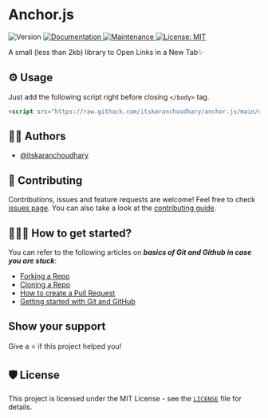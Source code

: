 # Anchor.js
<p>
  <img alt="Version" src="https://img.shields.io/badge/version-1.0.0-blue.svg?cacheSeconds=2592000" />
  <a href="https://github.com/itskaranchoudhary/anchor.js#readme" target="_blank">
    <img alt="Documentation" src="https://img.shields.io/badge/documentation-yes-brightgreen.svg" />
  </a>
  <a href="https://github.com/itskaranchoudhary/anchor.js/graphs/commit-activity" target="_blank">
    <img alt="Maintenance" src="https://img.shields.io/badge/Maintained%3F-yes-green.svg" />
  </a>
  <a href="https://github.com/itskaranchoudhary/anchor.js/blob/main/LICENSE" target="_blank">
    <img alt="License: MIT" src="https://img.shields.io/github/license/itskaranchoudhary/anchor.js" />
  </a>
</p>

A small (less than 2kb) library to Open Links in a New Tab✨


## ⚙ Usage
Just add the following script right before closing `</body>` tag.
```html
<script src="https://raw.githack.com/itskaranchoudhary/anchor.js/main/dist/anchor.js"></script>
```
## 👨‍💻 Authors

- [@itskaranchoudhary](https://www.github.com/itskaranchoudhary)

## 🤝 Contributing

Contributions, issues and feature requests are welcome! Feel free to check [issues page](https://github.com/itskaranchoudhary/anchor.js/issues). You can also take a look at the [contributing guide](https://github.com/itskaranchoudhary/anchor.js/blob/master/CONTRIBUTING.md).

## 👨🏻‍💻 How to get started?

You can refer to the following articles on  **_basics of Git and Github in case you are stuck_**:

-   [Forking a Repo](https://help.github.com/en/github/getting-started-with-github/fork-a-repo)
-   [Cloning a Repo](https://help.github.com/en/desktop/contributing-to-projects/creating-a-pull-request)
-   [How to create a Pull Request](https://opensource.com/article/19/7/create-pull-request-github)
-   [Getting started with Git and GitHub](https://towardsdatascience.com/getting-started-with-git-and-github-6fcd0f2d4ac6)

## Show your support

Give a ⭐️ if this project helped you! 

## 🛡️ License

This project is licensed under the MIT License - see the [`LICENSE`](LICENSE) file for details.
